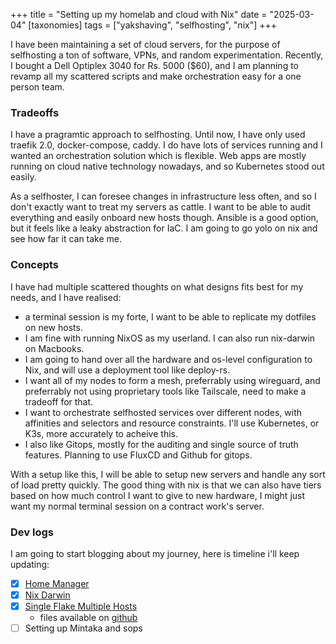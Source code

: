 +++
title = "Setting up my homelab and cloud with Nix"
date = "2025-03-04"
[taxonomies]
tags = ["yakshaving", "selfhosting", "nix"]
+++


I have been maintaining a set of cloud servers, for the purpose of
selfhosting a ton of software, VPNs, and random experimentation.
Recently, I bought a Dell Optiplex 3040 for Rs. 5000 ($60), and I am
planning to revamp all my scattered scripts and make orchestration easy
for a one person team.

### Tradeoffs

I have a pragramtic approach to selfhosting. Until now, I have only used
traefik 2.0, docker-compose, caddy. I do have lots of services running
and I wanted an orchestration solution which is flexible. Web apps are
mostly running on cloud native technology nowadays, and so Kubernetes
stood out easily.

As a selfhoster, I can foresee changes in infrastructure less often, and
so I don't exactly want to treat my servers as cattle. I want to be able
to audit everything and easily onboard new hosts though. Ansible is a
good option, but it feels like a leaky abstraction for IaC. I am going
to go yolo on nix and see how far it can take me.

### Concepts

I have had multiple scattered thoughts on what designs fits best for my
needs, and I have realised:
- a terminal session is my forte, I want to be able to replicate my
  dotfiles on new hosts.
- I am fine with running NixOS as my userland. I can also run nix-darwin
  on Macbooks.
- I am going to hand over all the hardware and os-level configuration to
  Nix, and will use a deployment tool like deploy-rs.
- I want all of my nodes to form a mesh, preferrably using wireguard,
  and preferrably not using proprietary tools like Tailscale, need to
  make a tradeoff for that.
- I want to orchestrate selfhosted services over different nodes, with
  affinities and selectors and resource constraints. I'll use
  Kubernetes, or K3s, more accurately to acheive this.
- I also like Gitops, mostly for the auditing and single source of truth
  features. Planning to use FluxCD and Github for gitops.

With a setup like this, I will be able to setup new servers and handle
any sort of load pretty quickly. The good thing with nix is that we can
also have tiers based on how much control I want to give to new
hardware, I might just want my normal terminal session on a contract
work's server.

### Dev logs

I am going to start blogging about my journey, here is timeline i'll
keep updating:

- [x] [Home Manager](/homemanager)
- [x] [Nix Darwin](/nixdarwin)
- [x] [Single Flake Multiple Hosts](/nixmultihost)
    - files available on [github](https://github/wantguns/dotfiles)
- [ ] Setting up Mintaka and sops
